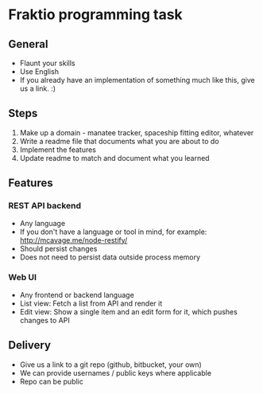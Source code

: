 # Fraktio programming task

## General

- Flaunt your skills
- Use English
- If you already have an implementation of something much like this, give us a link. :)

## Steps

1. Make up a domain - manatee tracker, spaceship fitting editor, whatever
1. Write a readme file that documents what you are about to do
1. Implement the features
1. Update readme to match and document what you learned

## Features

### REST API backend

- Any language
- If you don't have a language or tool in mind, for example: http://mcavage.me/node-restify/
- Should persist changes
- Does not need to persist data outside process memory

### Web UI

- Any frontend or backend language
- List view: Fetch a list from API and render it
- Edit view: Show a single item and an edit form for it, which pushes changes to API

## Delivery

- Give us a link to a git repo (github, bitbucket, your own)
- We can provide usernames / public keys where applicable
- Repo can be public


